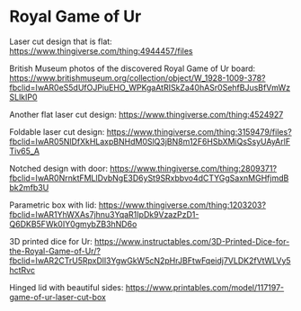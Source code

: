 # Royal Game of Ur


Laser cut design that is flat: <https://www.thingiverse.com/thing:4944457/files> 

British Museum photos of the discovered Royal Game of Ur board: <https://www.britishmuseum.org/collection/object/W_1928-1009-378?fbclid=IwAR0eS5dUfOJPiuEHO_WPKgaAtRISkZa40hASr0SehfBJusBfVmWzSLlkIP0> 

Another flat laser cut design: <https://www.thingiverse.com/thing:4524927> 

Foldable laser cut design: <https://www.thingiverse.com/thing:3159479/files?fbclid=IwAR05NlDfXkHLaxpBNHdM0SlQ3jBN8m12F6HSbXMiQsSsyUAyArlFTiv65_A> 

Notched design with door: <https://www.thingiverse.com/thing:2809371?fbclid=IwAR0NrnktFMLlDvbNgE3D6ySt9SRxbbvo4dCTYGgSaxnMGHfjmdBbk2mfb3U> 

Parametric box with lid: <https://www.thingiverse.com/thing:1203203?fbclid=IwAR1YhWXAs7jhnu3YqaR1IpDk9VzazPzD1-Q6DKB5FWk0IY0gmybZB3hND6o> 

3D printed dice for Ur: <https://www.instructables.com/3D-Printed-Dice-for-the-Royal-Game-of-Ur/?fbclid=IwAR2CTrU5RpxDll3YgwGkW5cN2pHrJBFtwFqeidj7VLDK2fVtWLVy5hctRvc> 

Hinged lid with beautiful sides: <https://www.printables.com/model/117197-game-of-ur-laser-cut-box> 





